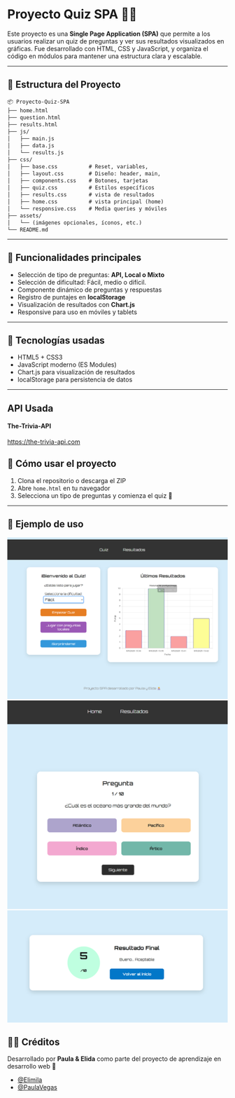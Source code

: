 # Proyecto Quiz SPA 🧠✨

Este proyecto es una **Single Page Application (SPA)** que permite a los usuarios realizar un quiz de preguntas y ver sus resultados visualizados en gráficas. Fue desarrollado con HTML, CSS y JavaScript, y organiza el código en módulos para mantener una estructura clara y escalable.

---

## 📁 Estructura del Proyecto

```
📦 Proyecto-Quiz-SPA
├── home.html
├── question.html
├── results.html
├── js/
│   ├── main.js
│   ├── data.js
│   └── results.js
├── css/
│   ├── base.css          # Reset, variables,
│   ├── layout.css        # Diseño: header, main,
│   ├── components.css    # Botones, tarjetas
│   ├── quiz.css          # Estilos específicos
│   ├── results.css       # vista de resultados
│   ├── home.css          # vista principal (home)
│   └── responsive.css    # Media queries y móviles
├── assets/
│   └── (imágenes opcionales, íconos, etc.)
└── README.md
```

---

## 🚀 Funcionalidades principales

-   Selección de tipo de preguntas: **API, Local o Mixto**
-   Selección de dificultad: Fácil, medio o difícil.
-   Componente dinámico de preguntas y respuestas
-   Registro de puntajes en **localStorage**
-   Visualización de resultados con **Chart.js**
-   Responsive para uso en móviles y tablets

---

## 🧩 Tecnologías usadas

-   HTML5 + CSS3
-   JavaScript moderno (ES Modules)
-   Chart.js para visualización de resultados
-   localStorage para persistencia de datos

---

## API Usada

#### The-Trivia-API

https://the-trivia-api.com

## 📌 Cómo usar el proyecto

1. Clona el repositorio o descarga el ZIP
2. Abre `home.html` en tu navegador
3. Selecciona un tipo de preguntas y comienza el quiz 🎉

---

## 📌 Ejemplo de uso

![App Screenshot](./assets/home.png)
![App Screenshot](./assets/quiz-time.png)
![App Screenshot](./assets/result.png)

## 🧑‍💻 Créditos

Desarrollado por **Paula & Elida** como parte del proyecto de aprendizaje en desarrollo web 🥳

-   [@Elimila](https://www.github.com/elimila)
-   [@PaulaVegas](https://www.github.com/PaulaVegas)
